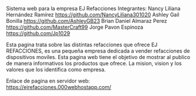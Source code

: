 Sistema web para la empresa EJ Refacciones
Integrantes: 
Nancy Liliana Hernández Ramírez https://github.com/NancyLiliana301020
Ashley Gail Bonilla https://github.com/AshleyGB23 
Brian Daniel Almaraz Perez https://github.com/MasterCraft99 
Jorge Pavon Espinoza https://github.com/Jp1029

Esta pagina trata sobre las distintas refacciones que ofrece EJ REFACCIONES, es una pequeña empresa dedicada a vender refacciones de dispositivos moviles. Esta pagina web tiene el objetivo de mostrar al publico de manera informativos los productos que ofrece. La mision, vision y los valores que los identifica como empresa.

Enlace de pagina en servidor web:
https://ejrefacciones.000webhostapp.com/

